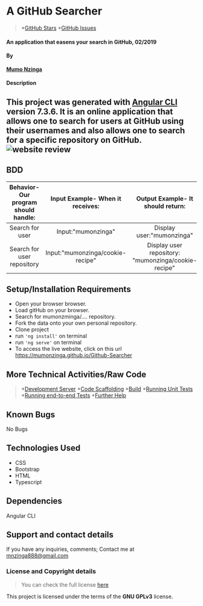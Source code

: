 #  A GitHub Searcher
>*[GitHub Stars](https://github.com/mumonzinga/github-search/stargazers) *[GitHub Issues](https://github.com/mumonzinga/github-search/issues)

#### An application that easens your search in GitHub, 02/2019

#### By 
**[Mumo Nzinga](https://github.com/mumonzinga)**

#### Description

This project was generated with [Angular CLI](https://github.com/angular/angular-cli) version 7.3.6. It is an online application that allows one to search for users at GitHub using their usernames and also allows one to search for a specific repository on GitHub.
![website review](https://github.com/mumonzinga/images/)
---
## BDD

| Behavior- Our program should handle: | Input Example- When it receives: | Output Example- It should return: |
| :-------------: | :-------------: | :-------------: |
| Search for user | Input:"mumonzinga" | Display user:"mumonzinga" |
| Search for user repository | Input:"mumonzinga/cookie-recipe" | Display user repository: "mumonzinga/cookie-recipe" |

## Setup/Installation Requirements

* Open your browser browser.
* Load gitHub on your browser.
* Search for mumonzminga/.... repository.
* Fork the data onto your own personal repository.
* Clone project
* run `'ng install'` on terminal
* run `'ng serve'` on terminal
* To access the live website, click on this url https://mumonzinga.github.io/Github-Searcher

## More Technical Activities/Raw Code
>*[Development Server](https://github.com/mumonzinga/github-search/blob/master/developmentserver.md)
>*[Code Scaffolding](https://github.com/mumonzinga/github-search/blob/master/codescaffolding.md)
>*[Build](https://github.com/mumonzinga/github-search/blob/master/build.md)
>*[Running Unit Tests](https://github.com/mumonzinga/github-search/blob/master/runningunittests.md)
>*[Running end-to-end Tests](https://github.com/mumonzinga/github-search/blob/master/runningendtoendtests.md)
>*[Further Help](https://github.com/mumonzinga/github-search/blob/master/furtherhelp.md)
## Known Bugs

No Bugs

## Technologies Used

- CSS 
- Bootstrap
- HTML 
- Typescript


## Dependencies

Angular CLI

## Support and contact details
If you have any inquiries, comments; Contact me at mnzinga888@gmail.com  


### License and Copyright details
>You can check the full license [here](https://github.com/mumonzinga/LICENSE.git)

This project is licensed under the terms of the **GNU GPLv3** license.



